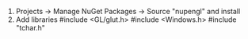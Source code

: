 1) Projects -> Manage NuGet Packages -> Source "nupengl" and install
2) Add libraries
	#include <GL/glut.h>
	#include <Windows.h>
	#include "tchar.h"